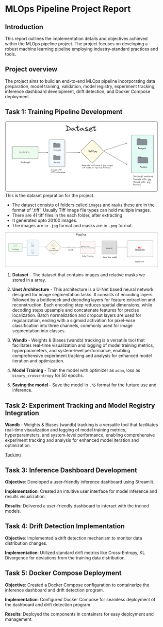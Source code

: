 # MLOps Pipeline Project Report

## Introduction

This report outlines the implementation details and objectives achieved within the MLOps pipeline project. The project focuses on developing a robust machine learning pipeline employing industry-standard practices and tools.

## Project overview

The project aims to build an end-to-end MLOps pipeline incorporating data preparation, model training, validation, model registry, experiment tracking, inference dashboard development, drift detection, and Docker Compose deployment.

## Task 1: Training Pipeline Development

![Dataset](images/dataset.png)
This is the dataset prepration for the project. 

- The dataset consists of folders called `images` and `masks` these are in the format of '.tiff'. Usually Tiff image file types can hold multiple images.
- There are 41 tiff files in the each folder, after extracting
- It generated upto 20100 images.
- The images are in `.jpg` format and masks are in `.png` format.

![Pipeline](images/Pipeline.png)

1. **Dataset** - The dataset that contains images and relative masks we stored in a array.

2. **Unet Architecture** - This architecture is a U-Net based neural network designed for image segmentation tasks. It consists of encoding layers followed by a bottleneck and decoding layers for feature extraction and reconstruction. Each encoding step reduces spatial dimensions, while decoding steps upsample and concatenate features for precise localization. Batch normalization and dropout layers are used for regularization, ending with a sigmoid activation for pixel-wise classification into three channels, commonly used for image segmentation into classes.

3. **Wandb** - Weights & Biases (wandb) tracking is a versatile tool that facilitates real-time visualization and logging of model training metrics, hyperparameters, and system-level performance, enabling comprehensive experiment tracking and analysis for enhanced model iteration and optimization.

4. **Model Training** - Train the model with optimizer as `adam`, loss as `binary_crossentropy` for 50 epochs.

5. **Saving the model** - Save the model in `.h5` format for the furture use and inference. 


## Task 2: Experiment Tracking and Model Registry Integration

**Wandb** - Weights & Biases (wandb) tracking is a versatile tool that facilitates real-time visualization and logging of model training metrics, hyperparameters, and system-level performance, enabling comprehensive experiment tracking and analysis for enhanced model iteration and optimization.

[Tacking](https://wandb.ai/mohankrishce/MLOPS?workspace=user-mohankrishce)

## Task 3: Inference Dashboard Development

**Objective**: Developed a user-friendly inference dashboard using Streamlit.

**Implementation**: Created an intuitive user interface for model inference and results visualization.

**Results**: Delivered a user-friendly dashboard to interact with the trained models.


## Task 4: Drift Detection Implementation

**Objective**: Implemented a drift detection mechanism to monitor data distribution changes.

**Implementation**: Utilized standard drift metrics like Cross-Entropy, KL Divergence for deviations from the training data distribution.

## Task 5: Docker Compose Deployment

**Objective**: Created a Docker Compose configuration to containerize the inference dashboard and drift detection program.

**Implementation**: Configured Docker Compose for seamless deployment of the dashboard and drift detection program.

**Results**: Deployed the components in containers for easy deployment and management.